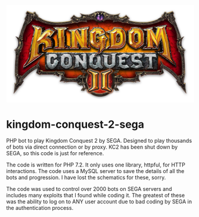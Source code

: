 ![KC2](https://github.com/Trip69/kingdom-conquest-2-sega/blob/main/source/interface/images/kc2.jpg?raw=true)
# kingdom-conquest-2-sega
PHP bot to play Kingdom Conquest 2 by SEGA. Designed to play thousands of bots via direct connection or by proxy. KC2 has been shut down by SEGA, so this code is just for reference.

The code is written for PHP 7.2. It only uses one library, httpful, for HTTP interactions.
The code uses a MySQL server to save the details of all the bots and progression. I have lost the schematics for these, sorry.

The code was used to control over 2000 bots on SEGA servers and includes many exploits that I found while coding it. The greatest of these was the ability to log on to ANY user account due to bad coding by SEGA in the authentication process.
